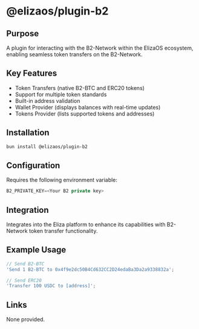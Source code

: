 # @elizaos/plugin-b2

## Purpose
A plugin for interacting with the B2-Network within the ElizaOS ecosystem, enabling seamless token transfers on the B2-Network.

## Key Features
- Token Transfers (native B2-BTC and ERC20 tokens)
- Support for multiple token standards
- Built-in address validation
- Wallet Provider (displays balances with real-time updates)
- Tokens Provider (lists supported tokens and addresses)

## Installation
```bash
bun install @elizaos/plugin-b2
```

## Configuration
Requires the following environment variable:
```typescript
B2_PRIVATE_KEY=<Your B2 private key>
```

## Integration
Integrates into the Eliza platform to enhance its capabilities with B2-Network token transfer functionality.

## Example Usage
```typescript
// Send B2-BTC
'Send 1 B2-BTC to 0x4f9e2dc50B4Cd632CC2D24edaBa3Da2a9338832a';

// Send ERC20
'Transfer 100 USDC to [address]';
```

## Links
None provided.
